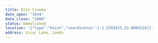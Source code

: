 ```yaml
---
title: Ritz Cinema
date_open: "1934"
date_close: "2000"
status: Demolished
location: '{"type":"Point","coordinates":[-1.5391615,53.8005526]}'
address: Vicar Lane, Leeds
---
```

